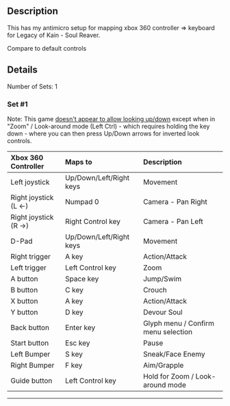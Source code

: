 
## Description

This has my antimicro setup for mapping xbox 360 controller => keyboard for Legacy of Kain - Soul Reaver.

Compare to default controls

## Details

Number of Sets: 1

### Set \#1

Note: This game [doesn't appear to allow looking up/down](https://www.gog.com/forum/legacy_of_kain_series/cant_look_up_and_down_using_gamepad) except when in "Zoom" / Look-around mode (Left Ctrl) - which requires holding the key down - where you can then press Up/Down arrows for inverted look controls.

| Xbox 360 Controller    | Maps to                 | Description |
| :--------------------- | :---------------------- | :------------------------------ |
| Left joystick          | Up/Down/Left/Right keys | Movement |
| Right joystick (L <-)  | Numpad 0                | Camera - Pan Right |
| Right joystick (R ->)  | Right Control key       | Camera - Pan Left |
| D-Pad                  | Up/Down/Left/Right keys | Movement |
| Right trigger          | A key                   | Action/Attack |
| Left trigger           | Left Control key        | Zoom |
| A button               | Space key               | Jump/Swim |
| B button               | C key                   | Crouch |
| X button               | A key                   | Action/Attack |
| Y button               | D key                   | Devour Soul |
| Back button            | Enter key               | Glyph menu / Confirm menu selection |
| Start button           | Esc key                 | Pause |
| Left Bumper            | S key                   | Sneak/Face Enemy |
| Right Bumper           | F key                   | Aim/Grapple |
| Guide button           | Left Control key        | Hold for Zoom / Look-around mode |

----------------------------------

